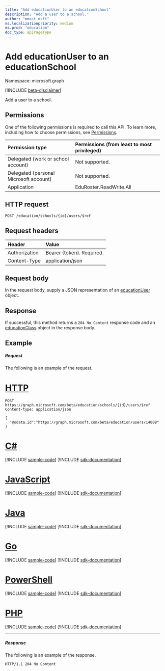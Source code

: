 ```yaml
---
title: "Add educationUser to an educationSchool"
description: "Add a user to a school."
author: "mmast-msft"
ms.localizationpriority: medium
ms.prod: "education"
doc_type: apiPageType
---
```


# Add educationUser to an educationSchool

Namespace: microsoft.graph

[!INCLUDE [beta-disclaimer](../../includes/beta-disclaimer.md)]

Add a user to a school.

## Permissions

One of the following permissions is required to call this API. To learn more, including how to choose permissions, see [Permissions](/graph/permissions-reference).

| Permission type                        | Permissions (from least to most privileged) |
| :------------------------------------- | :------------------------------------------ |
| Delegated (work or school account)     | Not supported.                              |
| Delegated (personal Microsoft account) | Not supported.                              |
| Application                            | EduRoster.ReadWrite.All                     |

## HTTP request

<!-- { "blockType": "ignored" } -->
```http
POST /education/schools/{id}/users/$ref
```

## Request headers

| Header        | Value                     |
| :------------ | :------------------------ |
| Authorization | Bearer {token}. Required. |
| Content-Type  | application/json          |

## Request body

In the request body, supply a JSON representation of an [educationUser](../resources/educationuser.md) object.

## Response

If successful, this method returns a `204 No Content` response code and an [educationClass](../resources/educationclass.md) object in the response body.

## Example

##### Request

The following is an example of the request.


# [HTTP](#tab/http)
<!-- {
  "blockType": "request",
  "name": "create_educationuser_from_educationschool"
}-->

```http
POST https://graph.microsoft.com/beta/education/schools/{id}/users/$ref
Content-type: application/json

{
  "@odata.id":"https://graph.microsoft.com/beta/education/users/14008"
}
```

# [C#](#tab/csharp)
[!INCLUDE [sample-code](../includes/snippets/csharp/create-educationuser-from-educationschool-csharp-snippets.md)]
[!INCLUDE [sdk-documentation](../includes/snippets/snippets-sdk-documentation-link.md)]

# [JavaScript](#tab/javascript)
[!INCLUDE [sample-code](../includes/snippets/javascript/create-educationuser-from-educationschool-javascript-snippets.md)]
[!INCLUDE [sdk-documentation](../includes/snippets/snippets-sdk-documentation-link.md)]

# [Java](#tab/java)
[!INCLUDE [sample-code](../includes/snippets/java/create-educationuser-from-educationschool-java-snippets.md)]
[!INCLUDE [sdk-documentation](../includes/snippets/snippets-sdk-documentation-link.md)]

# [Go](#tab/go)
[!INCLUDE [sample-code](../includes/snippets/go/create-educationuser-from-educationschool-go-snippets.md)]
[!INCLUDE [sdk-documentation](../includes/snippets/snippets-sdk-documentation-link.md)]

# [PowerShell](#tab/powershell)
[!INCLUDE [sample-code](../includes/snippets/powershell/create-educationuser-from-educationschool-powershell-snippets.md)]
[!INCLUDE [sdk-documentation](../includes/snippets/snippets-sdk-documentation-link.md)]

# [PHP](#tab/php)
[!INCLUDE [sample-code](../includes/snippets/php/create-educationuser-from-educationschool-php-snippets.md)]
[!INCLUDE [sdk-documentation](../includes/snippets/snippets-sdk-documentation-link.md)]

---


##### Response

The following is an example of the response. 

<!-- Add the educationClass resource to the response. -->

<!-- {
  "blockType": "response"
} -->

```http
HTTP/1.1 204 No Content
```

<!-- uuid: 8fcb5dbc-d5aa-4681-8e31-b001d5168d79
2015-10-25 14:57:30 UTC -->
<!--
{
  "type": "#page.annotation",
  "description": "Create educationUser",
  "keywords": "",
  "section": "documentation",
  "tocPath": "",
  "suppressions": [
  ]
}
-->


